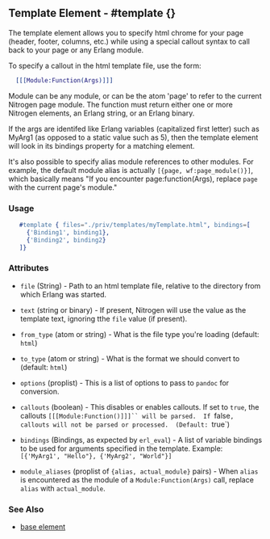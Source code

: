 <!-- dash: #template | Element | ###:Section -->



## Template Element - #template {}


  The template element allows you to specify html chrome for your page (header, footer, columns, etc.)
  while using a special callout syntax to call back to your page or any Erlang module.

  To specify a callout in the html template file, use the form:

```erlang
  [[[Module:Function(Args)]]]

```

  Module can be any module, or can be the atom 'page' to refer to the current
  Nitrogen page module.  The function must return either one or more Nitrogen
  elements, an Erlang string, or an Erlang binary.

  If the args are identifed like Erlang variables (capitalized first letter)
  such as MyArg1 (as opposed to a static value such as 5), then the template
  element will look in its bindings property for a matching element.

  It's also possible to specify alias module references to other modules. For
  example, the default module alias is actually `[{page, wf:page_module()}]`,
  which basically means "If you encounter page:function(Args), replace `page`
  with the current page's module."

### Usage

```erlang
   #template { files="./priv/templates/myTemplate.html", bindings=[
     {'Binding1', binding1},
     {'Binding2', binding2}
   ]}

```

### Attributes

* `file` (String) - Path to an html template file, relative
   to the directory from which Erlang was started.

* `text` (string or binary) - If present, Nitrogen will use the value
  as the template text, ignoring tthe `file` value (if present).

* `from_type` (atom or string) - What is the file type you're loading (default: `html`)

* `to_type` (atom or string) - What is the format we should convert to (default: `html`)

* `options` (proplist) - This is a list of options to pass to `pandoc` for conversion.

* `callouts` (boolean) - This disables or enables callouts.  If set to `true`, the callouts `[[[Module:Function()]]]`` will be parsed.  If `false`, callouts will not be parsed or processed.  (Default: `true`)

* `bindings` (Bindings, as expected by `erl_eval`) - A list of
   variable bindings to be used for arguments specified in the
   template. Example: `[{'MyArg1', "Hello"}, {'MyArg2', "World"}]`

* `module_aliases` (proplist of `{alias, actual_module}` pairs) - When
   `alias` is encountered as the module of a `Module:Function(Args)` call,
   replace `alias` with `actual_module`.

### See Also

 *  [base element](./element_base.md)
